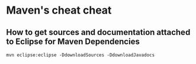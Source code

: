 
# Maven's cheat cheat

## How to get sources and documentation attached to Eclipse for Maven Dependencies

    mvn eclipse:eclipse -DdownloadSources -DdownloadJavadocs
